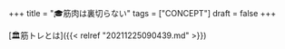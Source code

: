 +++
title = "🎓筋肉は裏切らない"
tags = ["CONCEPT"]
draft = false
+++

[🏛筋トレとは]({{< relref "20211225090439.md" >}})
